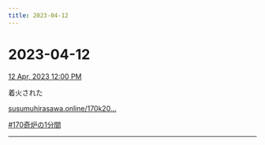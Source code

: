 ```yaml
---
title: 2023-04-12
---
```

# 2023-04-12

[12 Apr, 2023 12:00 PM](https://twitter.com/hirasawa/status/1645985090797727747#m)

着火された

<a href="http://susumuhirasawa.online/170k2022">susumuhirasawa.online/170k20…</a>

<a href="https://twitter.com/search?q=%23170奇炉の1分間">#170奇炉の1分間</a>

---

